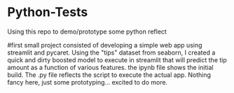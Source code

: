 # Python-Tests

Using this repo to demo/prototype some python reflect

#first small project consisted of developing a simple web app using streamlit and pycaret. Using the "tips" dataset from seaborn, I created a quick and dirty boosted model to execute in streamlit that will predict the tip amount as a function of various features. the ipynb file shows the initial build. The .py file reflects the script to execute the actual app. Nothing fancy here, just some prototyping... excited to do more.
